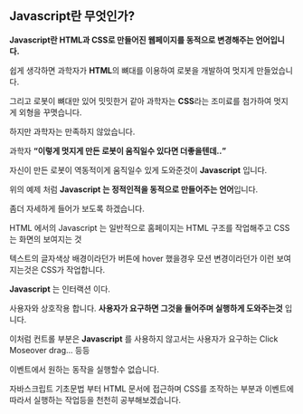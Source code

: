 <h2 class="title">Javascript란 무엇인가?</h2>
<strong>
    Javascript란 HTML과 CSS로 만들어진 웹페이지를 동적으로 변경해주는 언어입니다. 
</strong>
<div class="box">
    <p>쉽게 생각하면 과학자가 <strong>HTML</strong>의 뼈대를 이용하여 로봇을 개발하여 멋지게 만들었습니다.</p>
    <p>그리고 로봇이 뼈대만 있어 밋밋한거 같아 과학자는 <strong>CSS</strong>라는 조미료를 첨가하여 멋지게 외형을 꾸몃습니다.</p>
    <p>하지만 과학자는 만족하지 않았습니다.</p>
    <p>과학자 <strong><q>이렇게 멋지게 만든 로봇이 움직일수 있다면 더좋을텐데..</q></strong></p>
    <p>자신이 만든 로봇이 역동적이게 움직일수 있게 도와준것이 <strong>Javascript</strong> 입니다.</p>
</div>
<div class="box">
    <p>위의 예제 처럼 <strong>Javascript 는 정적인적을 동적으로 만들어주는 언어</strong>입니다.</p>
</div>
<div class="box">
    <p>좀더 자세하게 들어가 보도록 하겠습니다.</p>
</div>
<div class="box">
    <p>HTML 에서의 Javascript 는 일반적으로 홈페이지는 HTML 구조를 작업해주고 CSS는 화면의 보여지는 것</p>
    <p>텍스트의 글자색상 배경이라던가 버튼에 hover 했을경우 모션 변경이라던가 이런 보여지는것은 CSS가 작업합니다.</p>
</div>
<div class="box">
    <p><strong>Javascript</strong> 는 인터랙션 이다.</p>
    <p>사용자와 상호작용 합니다. <strong>사용자가 요구하면 그것을 들어주며 실행하게 도와주는것</strong> 입니다.</p>
    <p>이처럼 컨트롤 부분은 <strong>Javascript</strong> 를 사용하지 않고서는 사용자가 요구하는 Click Moseover drag... 등등 </p>
    <p>이벤트에서 원하는 동작을 실행할수 없습니다. </p>
</div>
<div class="box">
    <p>자바스크립트 기초문법 부터 HTML 문서에 접근하며 CSS를 조작하는 부분과 이벤트에 따라서 실행하는 작업등을 천천히 공부해보겠습니다.</p>
</div>

